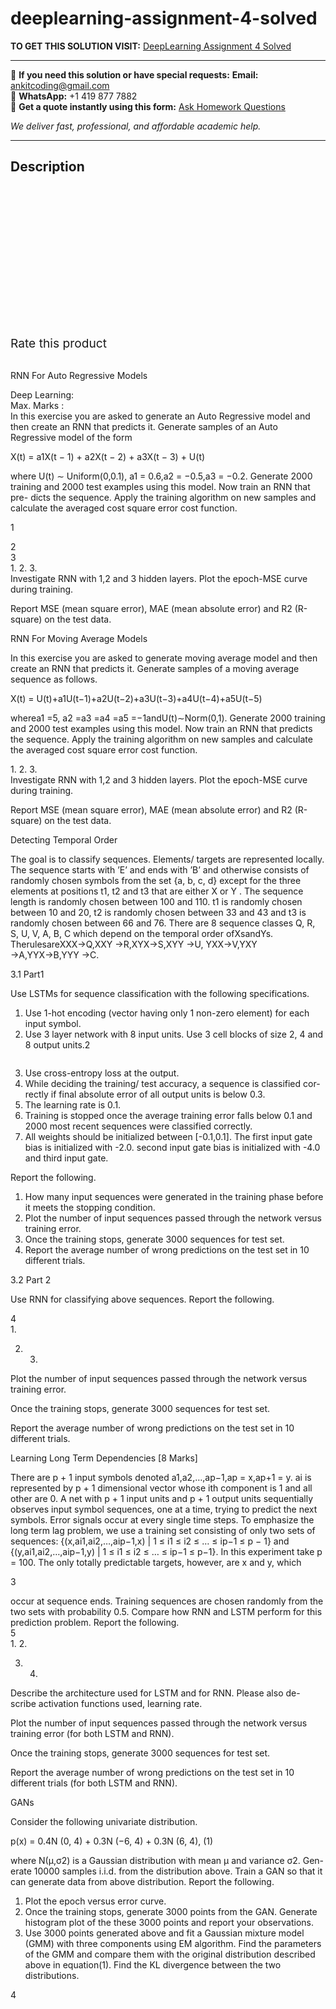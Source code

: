 # deeplearning-assignment-4-solved
**TO GET THIS SOLUTION VISIT:** [DeepLearning Assignment 4 Solved](https://www.ankitcodinghub.com/product/deeplearning-assignment-4-solved/)


---

📩 **If you need this solution or have special requests:** **Email:** ankitcoding@gmail.com  
📱 **WhatsApp:** +1 419 877 7882  
📄 **Get a quote instantly using this form:** [Ask Homework Questions](https://www.ankitcodinghub.com/services/ask-homework-questions/)

*We deliver fast, professional, and affordable academic help.*

---

<h2>Description</h2>



<div class="kk-star-ratings kksr-auto kksr-align-center kksr-valign-top" data-payload="{&quot;align&quot;:&quot;center&quot;,&quot;id&quot;:&quot;91179&quot;,&quot;slug&quot;:&quot;default&quot;,&quot;valign&quot;:&quot;top&quot;,&quot;ignore&quot;:&quot;&quot;,&quot;reference&quot;:&quot;auto&quot;,&quot;class&quot;:&quot;&quot;,&quot;count&quot;:&quot;0&quot;,&quot;legendonly&quot;:&quot;&quot;,&quot;readonly&quot;:&quot;&quot;,&quot;score&quot;:&quot;0&quot;,&quot;starsonly&quot;:&quot;&quot;,&quot;best&quot;:&quot;5&quot;,&quot;gap&quot;:&quot;4&quot;,&quot;greet&quot;:&quot;Rate this product&quot;,&quot;legend&quot;:&quot;0\/5 - (0 votes)&quot;,&quot;size&quot;:&quot;24&quot;,&quot;title&quot;:&quot;DeepLearning Assignment 4 Solved&quot;,&quot;width&quot;:&quot;0&quot;,&quot;_legend&quot;:&quot;{score}\/{best} - ({count} {votes})&quot;,&quot;font_factor&quot;:&quot;1.25&quot;}">

<div class="kksr-stars">

<div class="kksr-stars-inactive">
            <div class="kksr-star" data-star="1" style="padding-right: 4px">


<div class="kksr-icon" style="width: 24px; height: 24px;"></div>
        </div>
            <div class="kksr-star" data-star="2" style="padding-right: 4px">


<div class="kksr-icon" style="width: 24px; height: 24px;"></div>
        </div>
            <div class="kksr-star" data-star="3" style="padding-right: 4px">


<div class="kksr-icon" style="width: 24px; height: 24px;"></div>
        </div>
            <div class="kksr-star" data-star="4" style="padding-right: 4px">


<div class="kksr-icon" style="width: 24px; height: 24px;"></div>
        </div>
            <div class="kksr-star" data-star="5" style="padding-right: 4px">


<div class="kksr-icon" style="width: 24px; height: 24px;"></div>
        </div>
    </div>

<div class="kksr-stars-active" style="width: 0px;">
            <div class="kksr-star" style="padding-right: 4px">


<div class="kksr-icon" style="width: 24px; height: 24px;"></div>
        </div>
            <div class="kksr-star" style="padding-right: 4px">


<div class="kksr-icon" style="width: 24px; height: 24px;"></div>
        </div>
            <div class="kksr-star" style="padding-right: 4px">


<div class="kksr-icon" style="width: 24px; height: 24px;"></div>
        </div>
            <div class="kksr-star" style="padding-right: 4px">


<div class="kksr-icon" style="width: 24px; height: 24px;"></div>
        </div>
            <div class="kksr-star" style="padding-right: 4px">


<div class="kksr-icon" style="width: 24px; height: 24px;"></div>
        </div>
    </div>
</div>


<div class="kksr-legend" style="font-size: 19.2px;">
            <span class="kksr-muted">Rate this product</span>
    </div>
    </div>
<div class="page" title="Page 1">
<div class="layoutArea">
<div class="column"></div>
</div>
<div class="layoutArea">
<div class="column">
&nbsp;

RNN For Auto Regressive Models

</div>
</div>
<div class="layoutArea">
<div class="column">
Deep Learning:

</div>
</div>
<div class="layoutArea">
<div class="column">
Max. Marks :

</div>
</div>
<div class="layoutArea">
<div class="column">
In this exercise you are asked to generate an Auto Regressive model and then create an RNN that predicts it. Generate samples of an Auto Regressive model of the form

X(t) = a1X(t − 1) + a2X(t − 2) + a3X(t − 3) + U(t)

where U(t) ∼ Uniform(0,0.1), a1 = 0.6,a2 = −0.5,a3 = −0.2. Generate 2000 training and 2000 test examples using this model. Now train an RNN that pre- dicts the sequence. Apply the training algorithm on new samples and calculate the averaged cost square error cost function.

1

</div>
</div>
</div>
<div class="page" title="Page 2">
<div class="layoutArea">
<div class="column">
2

</div>
</div>
<div class="layoutArea">
<div class="column">
3

</div>
</div>
<div class="layoutArea">
<div class="column">
1. 2. 3.

</div>
<div class="column">
Investigate RNN with 1,2 and 3 hidden layers. Plot the epoch-MSE curve during training.

Report MSE (mean square error), MAE (mean absolute error) and R2 (R-square) on the test data.

RNN For Moving Average Models

</div>
</div>
<div class="layoutArea">
<div class="column">
In this exercise you are asked to generate moving average model and then create an RNN that predicts it. Generate samples of a moving average sequence as follows.

X(t) = U(t)+a1U(t−1)+a2U(t−2)+a3U(t−3)+a4U(t−4)+a5U(t−5)

wherea1 =5, a2 =a3 =a4 =a5 =−1andU(t)∼Norm(0,1). Generate 2000 training and 2000 test examples using this model. Now train an RNN that predicts the sequence. Apply the training algorithm on new samples and calculate the averaged cost square error cost function.

</div>
</div>
<div class="layoutArea">
<div class="column">
1. 2. 3.

</div>
<div class="column">
Investigate RNN with 1,2 and 3 hidden layers. Plot the epoch-MSE curve during training.

Report MSE (mean square error), MAE (mean absolute error) and R2 (R-square) on the test data.

Detecting Temporal Order

</div>
</div>
<div class="layoutArea">
<div class="column">
The goal is to classify sequences. Elements/ targets are represented locally. The sequence starts with ’E’ and ends with ’B’ and otherwise consists of randomly chosen symbols from the set {a, b, c, d} except for the three elements at positions t1, t2 and t3 that are either X or Y . The sequence length is randomly chosen between 100 and 110. t1 is randomly chosen between 10 and 20, t2 is randomly chosen between 33 and 43 and t3 is randomly chosen between 66 and 76. There are 8 sequence classes Q, R, S, U, V, A, B, C which depend on the temporal order ofXsandYs. TherulesareXXX→Q,XXY →R,XYX→S,XYY →U, YXX→V,YXY →A,YYX→B,YYY →C.

3.1 Part1

Use LSTMs for sequence classification with the following specifications.

<ol>
<li>Use 1-hot encoding (vector having only 1 non-zero element) for each input symbol.</li>
<li>Use 3 layer network with 8 input units. Use 3 cell blocks of size 2, 4 and 8 output units.2</li>
</ol>
</div>
</div>
</div>
<div class="page" title="Page 3">
<div class="layoutArea">
<div class="column">
<ol start="3">
<li>Use cross-entropy loss at the output.</li>
<li>While deciding the training/ test accuracy, a sequence is classified cor- rectly if final absolute error of all output units is below 0.3.</li>
<li>The learning rate is 0.1.</li>
<li>Training is stopped once the average training error falls below 0.1 and 2000 most recent sequences were classified correctly.</li>
<li>All weights should be initialized between [-0.1,0.1]. The first input gate bias is initialized with -2.0. second input gate bias is initialized with -4.0 and third input gate.</li>
</ol>
Report the following.

<ol>
<li>How many input sequences were generated in the training phase before it meets the stopping condition.</li>
<li>Plot the number of input sequences passed through the network versus training error.</li>
<li>Once the training stops, generate 3000 sequences for test set.</li>
<li>Report the average number of wrong predictions on the test set in 10 different trials.</li>
</ol>
3.2 Part 2

Use RNN for classifying above sequences. Report the following.

</div>
</div>
<div class="layoutArea">
<div class="column">
4

</div>
</div>
<div class="layoutArea">
<div class="column">
1.

2. 3.

</div>
<div class="column">
Plot the number of input sequences passed through the network versus training error.

Once the training stops, generate 3000 sequences for test set.

Report the average number of wrong predictions on the test set in 10 different trials.

Learning Long Term Dependencies [8 Marks]

</div>
</div>
<div class="layoutArea">
<div class="column">
There are p + 1 input symbols denoted a1,a2,…,ap−1,ap = x,ap+1 = y. ai is represented by p + 1 dimensional vector whose ith component is 1 and all other are 0. A net with p + 1 input units and p + 1 output units sequentially observes input symbol sequences, one at a time, trying to predict the next symbols. Error signals occur at every single time steps. To emphasize the long term lag problem, we use a training set consisting of only two sets of sequences: {(x,ai1,ai2,…,aip−1,x) | 1 ≤ i1 ≤ i2 ≤ … ≤ ip−1 ≤ p − 1} and {(y,ai1,ai2,…,aip−1,y) | 1 ≤ i1 ≤ i2 ≤ … ≤ ip−1 ≤ p−1}. In this experiment take p = 100. The only totally predictable targets, however, are x and y, which

3

</div>
</div>
</div>
<div class="page" title="Page 4">
<div class="layoutArea">
<div class="column">
occur at sequence ends. Training sequences are chosen randomly from the two sets with probability 0.5. Compare how RNN and LSTM perform for this prediction problem. Report the following.

</div>
</div>
<div class="layoutArea">
<div class="column">
5

</div>
</div>
<div class="layoutArea">
<div class="column">
1. 2.

3. 4.

</div>
<div class="column">
Describe the architecture used for LSTM and for RNN. Please also de- scribe activation functions used, learning rate.

Plot the number of input sequences passed through the network versus training error (for both LSTM and RNN).

Once the training stops, generate 3000 sequences for test set.

Report the average number of wrong predictions on the test set in 10 different trials (for both LSTM and RNN).

GANs

</div>
</div>
<div class="layoutArea">
<div class="column">
Consider the following univariate distribution.

p(x) = 0.4N (0, 4) + 0.3N (−6, 4) + 0.3N (6, 4), (1)

where N(μ,σ2) is a Gaussian distribution with mean μ and variance σ2. Gen- erate 10000 samples i.i.d. from the distribution above. Train a GAN so that it can generate data from above distribution. Report the following.

<ol>
<li>Plot the epoch versus error curve.</li>
<li>Once the training stops, generate 3000 points from the GAN. Generate histogram plot of the these 3000 points and report your observations.</li>
<li>Use 3000 points generated above and fit a Gaussian mixture model (GMM) with three components using EM algorithm. Find the parameters of the GMM and compare them with the original distribution described above in equation(1). Find the KL divergence between the two distributions.</li>
</ol>
</div>
</div>
<div class="layoutArea">
<div class="column">
4

</div>
</div>
</div>
